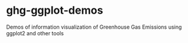 # ghg-ggplot-demos
Demos of information visualization of Greenhouse Gas Emissions using ggplot2 and other tools
